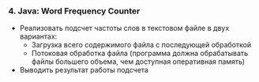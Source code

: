### 4. Java: Word Frequency Counter

- Реализовать подсчет частоты слов в текстовом файле в двух вариантах:
  - Загрузка всего содержимого файла с последующей обработкой
  - Потоковая обработка файла (программа должна обрабатывать файлы большего объема, чем доступная оперативная память)
- Выводить результат работы подсчета